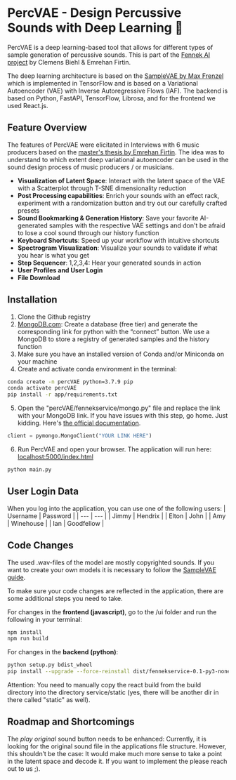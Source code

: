 # PercVAE - Design Percussive Sounds with Deep Learning 🥁

PercVAE is a deep learning-based tool that allows for different types of sample generation of percussive sounds. This is part of the [Fennek AI project](https://www.fennek-ai.com) by Clemens Biehl \& Emrehan Firtin.

The deep learning architecture is based on the [SampleVAE by Max Frenzel](https://github.com/maxfrenzel/SampleVAE) which is implemented in TensorFlow and is based on a Variational Autoencoder (VAE) with Inverse Autoregressive Flows (IAF). The backend is based on Python, FastAPI, TensorFlow, Librosa, and for the frontend we used React.js.

## Feature Overview

The features of PercVAE were elicitated in Interviews with 6 music producers based on the  [master's thesis by Emrehan Firtin](https://drive.google.com/file/d/14PqFY33wq77BEJ0_uMPWQDu0E8QRTW5R/view?usp=sharing). The idea was to understand to which extent deep variational autoencoder can be used in the sound design process of music producers / or musicians. 

- **Visualization of Latent Space**: Interact with the latent space of the VAE with a Scatterplot through T-SNE dimensionality reduction
- **Post Processing capabilities**: Enrich your sounds with an effect rack, experiment with a randomization button and try out our carefully crafted presets
- **Sound Bookmarking & Generation History**: Save your favorite AI-generated samples with the respective VAE settings and don't be afraid to lose a cool sound through our history function 
- **Keyboard Shortcuts**: Speed up your workflow with intuitive shortcuts
- **Spectrogram Visualization**: Visualize your sounds to validate if what you hear is what you get
- **Step Sequencer**: 1,2,3,4: Hear your generated sounds in action
- **User Profiles and User Login**
- **File Download**

## Installation

1. Clone the Github registry
2. [MongoDB.com](http://MongoDB.com): Create a database (free tier) and generate the corresponding link for python with the “connect” button. We use a MongoDB to store a registry of generated samples and the history function
2. Make sure you have an installed version of Conda and/or Miniconda on your machine
3. Create and activate conda environment in the terminal:

```bash
conda create -n percVAE python=3.7.9 pip
conda activate percVAE
pip install -r app/requirements.txt
```

5. Open the "percVAE/fennekservice/mongo.py" file and replace the link with your MongoDB link. If you have issues with this step, go home. Just kidding. Here's [the official documentation](https://www.mongodb.com/docs/guides/server/drivers/).
```python
client = pymongo.MongoClient("YOUR LINK HERE")
```

6. Run PercVAE and open your browser. The application will run here: [localhost:5000/index.html](localhost:5000/index.html)

```bash
python main.py
``` 

## User Login Data
When you log into the application, you can use one of the following users:
| Username | Password |
| --- | --- |
| Jimmy | Hendrix |
| Elton | John |
| Amy | Winehouse |
| Ian | Goodfellow |


## Code Changes

The used .wav-files of the model are mostly copyrighted sounds. If you want to create your own models it is necessary to follow the [SampleVAE guide](https://github.com/maxfrenzel/SampleVAE). 

To make sure your code changes are reflected in the application, there are some additional steps you need to take. 

For changes in the **frontend (javascript)**, go to the /ui folder and run the following in your terminal:

```bash
npm install
npm run build
```

For changes in the **backend (python)**:

```bash
python setup.py bdist_wheel
pip install --upgrade --force-reinstall dist/fennekservice-0.1-py3-none-any.whl 
```

Attention: You need to manually copy the react build from the build directory into the directory service/static (yes, there will be another dir in there called "static" as well).

## Roadmap and Shortcomings

The *play original* sound button needs to be enhanced: Currently, it is looking for the original sound file in the applications file structure. However, this shouldn’t be the case: It would make much more sense to take a point in the latent space and decode it. 
If you want to implement the please reach out to us ;). 

